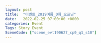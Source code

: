 ```yaml
---
layout: post
title:  "이벤트_2019여름_0화_오프닝"
date:   2022-02-25 07:00:00 +0000
categories: Event
Tags: Story Event
SceneCode: ["scene_evt190627_cp0_q1_s10"]
---
```


